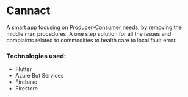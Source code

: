 # Cannact
A smart app focusing on Producer-Consumer needs, by removing the middle man procedures.
A one step solution for all the issues and complaints related to commodities to health care to local fault error. 

### Technologies used:
- Flutter
- Azure Bot Services
- Firebase
- Firestore
